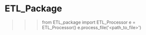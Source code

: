 # ETL_Package

>>> from ETL_package import ETL_Processor
>>> e = ETL_Processor()
>>> e.process_file('<path_to_file>')
